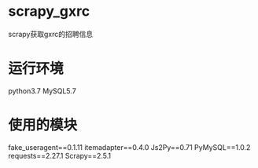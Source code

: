 # scrapy_gxrc
scrapy获取gxrc的招聘信息

# 运行环境
python3.7
MySQL5.7

# 使用的模块
fake_useragent==0.1.11
itemadapter==0.4.0
Js2Py==0.71
PyMySQL==1.0.2
requests==2.27.1
Scrapy==2.5.1
